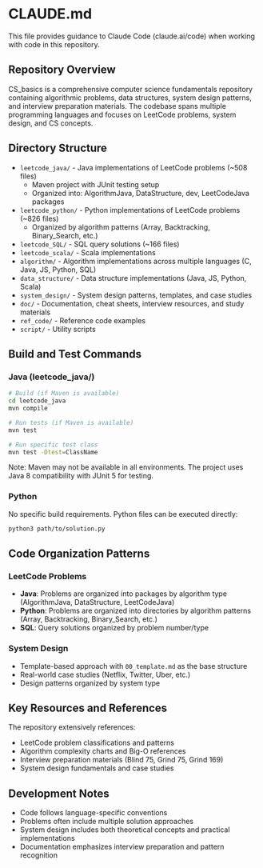 # CLAUDE.md

This file provides guidance to Claude Code (claude.ai/code) when working with code in this repository.

## Repository Overview

CS_basics is a comprehensive computer science fundamentals repository containing algorithmic problems, data structures, system design patterns, and interview preparation materials. The codebase spans multiple programming languages and focuses on LeetCode problems, system design, and CS concepts.

## Directory Structure

- `leetcode_java/` - Java implementations of LeetCode problems (~508 files)
  - Maven project with JUnit testing setup
  - Organized into: AlgorithmJava, DataStructure, dev, LeetCodeJava packages
- `leetcode_python/` - Python implementations of LeetCode problems (~826 files)
  - Organized by algorithm patterns (Array, Backtracking, Binary_Search, etc.)
- `leetcode_SQL/` - SQL query solutions (~166 files)
- `leetcode_scala/` - Scala implementations
- `algorithm/` - Algorithm implementations across multiple languages (C, Java, JS, Python, SQL)
- `data_structure/` - Data structure implementations (Java, JS, Python, Scala)
- `system_design/` - System design patterns, templates, and case studies
- `doc/` - Documentation, cheat sheets, interview resources, and study materials
- `ref_code/` - Reference code examples
- `script/` - Utility scripts

## Build and Test Commands

### Java (leetcode_java/)
```bash
# Build (if Maven is available)
cd leetcode_java
mvn compile

# Run tests (if Maven is available)
mvn test

# Run specific test class
mvn test -Dtest=ClassName
```

Note: Maven may not be available in all environments. The project uses Java 8 compatibility with JUnit 5 for testing.

### Python
No specific build requirements. Python files can be executed directly:
```bash
python3 path/to/solution.py
```

## Code Organization Patterns

### LeetCode Problems
- **Java**: Problems are organized into packages by algorithm type (AlgorithmJava, DataStructure, LeetCodeJava)
- **Python**: Problems are organized into directories by algorithm patterns (Array, Backtracking, Binary_Search, etc.)
- **SQL**: Query solutions organized by problem number/type

### System Design
- Template-based approach with `00_template.md` as the base structure
- Real-world case studies (Netflix, Twitter, Uber, etc.)
- Design patterns organized by system type

## Key Resources and References

The repository extensively references:
- LeetCode problem classifications and patterns
- Algorithm complexity charts and Big-O references
- Interview preparation materials (Blind 75, Grind 75, Grind 169)
- System design fundamentals and case studies

## Development Notes

- Code follows language-specific conventions
- Problems often include multiple solution approaches
- System design includes both theoretical concepts and practical implementations
- Documentation emphasizes interview preparation and pattern recognition